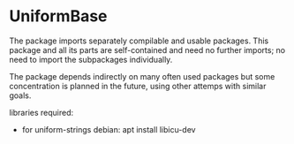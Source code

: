 # UniformBase

The package imports separately compilable and usable packages. This package and all its parts are self-contained and need no further imports; no need to import the subpackages individually.

The package depends indirectly on many often used packages but some concentration is planned in the future, using other attemps with similar goals. 

libraries required:

- for uniform-strings
    debian: apt install libicu-dev

 